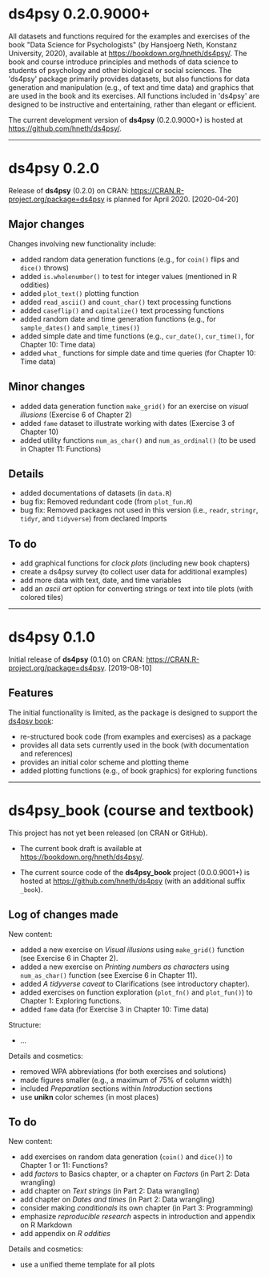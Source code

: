 
# ds4psy 0.2.0.9000+

<!-- Description: --> 

All datasets and functions required for the examples and exercises of the book "Data Science for Psychologists" (by Hansjoerg Neth, Konstanz University, 2020), available at <https://bookdown.org/hneth/ds4psy/>. The book and course introduce principles and methods of data science to students of psychology and other biological or social sciences. The 'ds4psy' package primarily provides datasets, but also functions for data generation and manipulation (e.g., of text and time data) and graphics that are used in the book and its exercises. All functions included in 'ds4psy' are designed to be instructive and entertaining, rather than elegant or efficient.

<!-- Source code: --> 

The current development version of **ds4psy** (0.2.0.9000+) is hosted at <https://github.com/hneth/ds4psy/>. 


-------- 

# ds4psy 0.2.0

Release of **ds4psy** (0.2.0) on CRAN: <https://CRAN.R-project.org/package=ds4psy> is planned for April 2020. [2020-04-20] 

## Major changes 

Changes involving new functionality include:

- added random data generation functions (e.g., for `coin()` flips and `dice()` throws)
- added `is.wholenumber()` to test for integer values (mentioned in R oddities)
- added `plot_text()` plotting function  
- added `read_ascii()` and `count_char()` text processing functions 
- added `caseflip()` and `capitalize()` text processing functions 
- added random date and time generation functions (e.g., for `sample_dates()` and `sample_times()`) 
- added simple date and time functions (e.g., `cur_date()`, `cur_time()`, for Chapter 10: Time data) 
- added `what_` functions for simple date and time queries (for Chapter 10: Time data) 

## Minor changes

- added data generation function `make_grid()` for an exercise on _visual illusions_ (Exercise 6 of Chapter 2)  
- added `fame` dataset to illustrate working with dates (Exercise 3 of Chapter 10) 
- added utility functions `num_as_char()` and `num_as_ordinal()` (to be used in Chapter 11: Functions)  

## Details 

- added documentations of datasets (in `data.R`)  
- bug fix: Removed redundant code (from `plot_fun.R`)    
- bug fix: Removed packages not used in this version (i.e., `readr`, `stringr`, `tidyr`, and `tidyverse`) from declared Imports

## To do

- add graphical functions for _clock plots_ (including new book chapters)  
- create a ds4psy survey (to collect user data for additional examples)
- add more data with text, date, and time variables  
- add an _ascii art_ option for converting strings or text into tile plots (with colored tiles) 


-------- 

# ds4psy 0.1.0

Initial release of **ds4psy** (0.1.0) on CRAN: <https://CRAN.R-project.org/package=ds4psy>. [2019-08-10] 

## Features

The initial functionality is limited, as the package is designed to support the [ds4psy book](https://bookdown.org/hneth/ds4psy/): 

- re-structured book code (from examples and exercises) as a package
- provides all data sets currently used in the book (with documentation and references)
- provides an initial color scheme and plotting theme
- added plotting functions (e.g., of book graphics) for exploring functions 

---------- 

# ds4psy_book (course and textbook)

This project has not yet been released (on CRAN or GitHub). 

- The current book draft is available at <https://bookdown.org/hneth/ds4psy/>. 

- The current source code of the **ds4psy_book** project (0.0.0.9001+) is hosted at <https://github.com/hneth/ds4psy> (with an additional suffix `_book`). 


## Log of changes made 

New content: 

- added a new exercise on _Visual illusions_ using `make_grid()` function (see Exercise 6 in Chapter 2).  
- added a new exercise on _Printing numbers as characters_ using `num_as_char()` function (see Exercise 6 in Chapter 11).  
- added _A tidyverse caveat_ to Clarifications (see introductory chapter). 
- added exercises on function exploration (`plot_fn()` and `plot_fun()`) to Chapter 1: Exploring functions.
- added `fame` data (for Exercise 3 in Chapter 10: Time data)

Structure:

- ... 

Details and cosmetics:

- removed WPA abbreviations (for both exercises and solutions)
- made figures smaller (e.g., a maximum of 75% of column width)
- included _Preparation_ sections within _Introduction_ sections
- use **unikn** color schemes (in most places)


## To do

New content: 

- add exercises on random data generation (`coin()` and `dice()`) to Chapter 1 or 11: Functions? 
- add _factors_ to Basics chapter, or a chapter on _Factors_ (in Part 2: Data wrangling) 
- add chapter on _Text strings_ (in Part 2: Data wrangling)
- add chapter on _Dates and times_ (in Part 2: Data wrangling)
- consider making _conditionals_ its own chapter (in Part 3: Programming) 
- emphasize _reproducible research_ aspects in introduction and appendix on R Markdown
- add appendix on _R oddities_

Details and cosmetics:

- use a unified theme template for all plots

<!-- eof. -->
